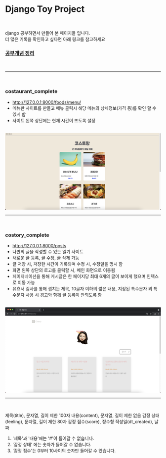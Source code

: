 # Django Toy Project

<br>

<p> django 공부하면서 만들어 본 페이지들 입니다. <br>
더 많은 기록을 확인하고 싶다면 아래 링크를 참고하세요</p>

### [공부개념 정리](https://github.com/seohyeon2/Django-Toy-Project/wiki)        

<br>

---------------------------------------------------------------------

<br>

### costaurant_complete
* http://127.0.0.1:8000/foods/menu/
* 메뉴판 사이트를 만들고 메뉴 클릭시 해당 메뉴의 상세정보(가격 등)를 확인 할 수 있게 함
* 사이트 왼쪽 상단에는 현재 시간이 뜨도록 설정
<br>
<img width="900" src="https://github.com/seohyeon2/Django-Toy-Project/blob/master/wiki_img/main.png">

<br>

---------------------------------------------------------------------

<br>

### costory_complete
* http://127.0.0.1:8000/posts
* 나만의 글을 작성할 수 있는 일기 사이트
* 새로운 글 등록, 글 수정, 글 삭제 가능
* 글 저장 시, 저장한 시간이 기록되며 수정 시, 수정일을 명시 함
* 화면 왼쪽 상단의 로고를 클릭할 시, 메인 화면으로 이동됨
* 페이지네이션을 통해 게시글은 한 페이지당 최대 6개의 글이 보이게 했으며 인덱스로 이동 가능
* 유효서 검사를 통해 겹치는 제목, 10글자 이하의 짧은 내용, 지정된 특수문자 외 특수문자 사용 시 경고와 함께 글 등록이 안되도록 함 
<br>
<img width="900" src="https://github.com/seohyeon2/Django-Toy-Project/blob/master/wiki_img/main2.png">

<br>

---------------------------------------------------------------------

<br>

제목(title), 문자열, 길이 제한 100자
내용(content), 문자열, 길이 제한 없음
감정 상태(feeling), 문자열, 길이 제한 80자
감정 점수(score), 정수형
작성일(dt_created), 날짜
1. '제목'과 '내용'에는 '#'이 들어갈 수 없습니다.
2. '감정 상태' 에는 숫자가 들어갈 수 없습니다.
3. '감정 점수'는 0부터 10사이의 숫자만 들어갈 수 있습니다.
